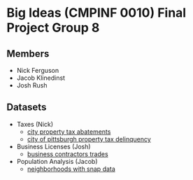 # Big Ideas (CMPINF 0010) Final Project Group 8

## Members

- Nick Ferguson
- Jacob Klinedinst
- Josh Rush

## Datasets

- Taxes (Nick)
    <!-- - [city treasury sales](https://data.wprdc.org/dataset/city-treasury-sales) -->
    - [city property tax abatements](https://data.wprdc.org/dataset/city-property-tax-abatements)
    - [city of pittsburgh property tax delinquency](https://data.wprdc.org/dataset/city-of-pittsburgh-property-tax-delinquency)
- Business Licenses (Josh)
    - [business contractors trades](https://data.wprdc.org/dataset/business-contractors-trades)
- Population Analysis (Jacob)
    - [neighborhoods with snap data](https://data.wprdc.org/dataset/neighborhoods-with-snap-data)
    
<!-- - [neighborhoods2](https://data.wprdc.org/dataset/neighborhoods2) -->